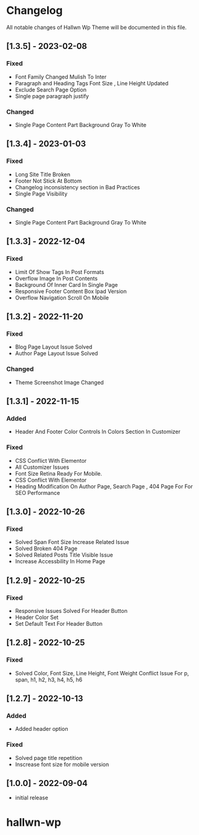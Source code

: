 # Changelog

All notable changes of Hallwn Wp Theme will be documented in this file.

## [1.3.5] - 2023-02-08

### Fixed

- Font Family Changed Mulish To Inter
- Paragraph and Heading Tags Font Size , Line Height Updated
- Exclude Search Page Option
- Single page paragraph justify

### Changed

-  Single Page Content Part Background Gray To White

## [1.3.4] - 2023-01-03

### Fixed

-  Long Site Title Broken
-  Footer Not Stick At Bottom
-  Changelog inconsistency section in Bad Practices
-  Single Page Visibility 

### Changed

-  Single Page Content Part Background Gray To White

## [1.3.3] - 2022-12-04

### Fixed

-  Limit Of Show Tags In Post Formats
-  Overflow Image In Post Contents
-  Background Of Inner Card In Single Page
-  Responsive Footer Content Box  Ipad Version
-  Overflow Navigation Scroll On Mobile

## [1.3.2] - 2022-11-20

### Fixed

-  Blog Page Layout Issue Solved
-  Author Page Layout Issue Solved

### Changed

-  Theme Screenshot Image Changed

## [1.3.1] - 2022-11-15

### Added

-  Header And Footer Color Controls In Colors Section In Customizer

### Fixed

-  CSS Conflict With Elementor
-  All Customizer Issues
-  Font Size Retina Ready For Mobile.
-  CSS Conflict With Elementor
-  Heading Modification On Author Page, Search Page , 404 Page For For SEO Performance

## [1.3.0] - 2022-10-26

### Fixed

-  Solved Span Font Size Increase Related Issue 
-  Solved Broken 404 Page
-  Solved Related Posts Title Visible Issue
-  Increase Accessbility In Home Page

## [1.2.9] - 2022-10-25

### Fixed

-  Responsive Issues Solved For Header Button 
-  Header Color Set
-  Set Default Text For Header Button

## [1.2.8] - 2022-10-25

### Fixed

-  Solved Color, Font Size, Line Height, Font Weight Conflict Issue For p, span, h1, h2, h3, h4, h5, h6

## [1.2.7] - 2022-10-13

### Added

-  Added header option

### Fixed

-  Solved page title repetition
-  Inscrease font size for mobile version

## [1.0.0] - 2022-09-04

-  initial release





# hallwn-wp
